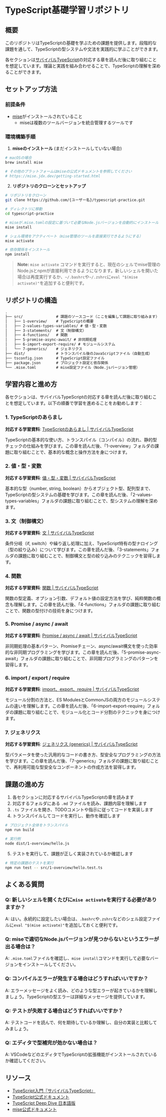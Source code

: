 # TypeScript基礎学習リポジトリ

## 概要

このリポジトリはTypeScriptの基礎を学ぶための課題を提供します。段階的な課題を通して、TypeScriptの型システムや文法を実践的に学ぶことができます。

各セクションは[サバイバルTypeScript](https://typescriptbook.jp/)の対応する章を読んだ後に取り組むことを想定しています。理論と実践を組み合わせることで、TypeScriptの理解を深めることができます。

## セットアップ方法

### 前提条件

- [mise](https://mise.jdx.dev/)がインストールされていること
  - miseは複数のツールバージョンを統合管理するツールです

### 環境構築手順

1. **miseのインストール** (まだインストールしていない場合)

```bash
# macOSの場合
brew install mise

# その他のプラットフォームはmiseの公式ドキュメントを参照してください
# https://mise.jdx.dev/getting-started.html
```

2. **リポジトリのクローンとセットアップ**

```bash
# リポジトリをクローン
git clone https://github.com/{ユーザー名}/typescript-practice.git

# ディレクトリに移動
cd typescript-practice

# miseが.mise.tomlの設定に基づいて必要なNode.jsバージョンを自動的にインストール
mise install

# シェル環境をアクティベート（mise管理のツールを直接実行できるようにする）
mise activate

# 依存関係をインストール
npm install
```

> **Note:** `mise activate` コマンドを実行すると、現在のシェルでmise管理のNode.jsとnpmが直接利用できるようになります。新しいシェルを開いた場合は再度実行するか、`~/.bashrc`や`~/.zshrc`に`eval "$(mise activate)"`を追加すると便利です。

## リポジトリの構造

```txt
.
├── src/               # 課題のソースコード（ここを編集して課題に取り組みます）
│   ├── 1-overview/    # TypeScriptの概要
│   ├── 2-values-types-variables/ # 値・型・変数
│   ├── 3-statements/  # 文（制御構文）
│   ├── 4-functions/   # 関数
│   ├── 5-promise-async-await/ # 非同期処理
│   ├── 6-import-export-require/ # モジュールシステム
│   └── 7-generics/    # ジェネリクス
├── dist/              # トランスパイル後のJavaScriptファイル（自動生成）
├── tsconfig.json      # TypeScript設定ファイル
├── package.json       # プロジェクト設定と依存関係
└── .mise.toml         # mise設定ファイル（Node.jsバージョン管理）
```

## 学習内容と進め方

各セクションは、サバイバルTypeScriptの対応する章を読んだ後に取り組むことを想定しています。以下の順番で学習を進めることをお勧めします：

### 1. TypeScriptのあらまし

**対応する学習資料**: [TypeScriptのあらまし | サバイバルTypeScript](https://typescriptbook.jp/overview)

TypeScriptの基本的な使い方、トランスパイル（コンパイル）の流れ、静的型チェックの仕組みを学びます。この章を読んだ後、「1-overview」フォルダの課題に取り組むことで、基本的な概念と操作方法を身につけます。

### 2. 値・型・変数

**対応する学習資料**: [値・型・変数 | サバイバルTypeScript](https://typescriptbook.jp/reference/values-types-variables)

基本的な型（number, string, boolean）からオブジェクト型、配列型まで、TypeScriptの型システムの基礎を学びます。この章を読んだ後、「2-values-types-variables」フォルダの課題に取り組むことで、型システムの理解を深めます。

### 3. 文（制御構文）

**対応する学習資料**: [文 | サバイバルTypeScript](https://typescriptbook.jp/reference/statements)

条件分岐（if, switch）や繰り返し処理に加え、TypeScript特有の型ナロイング（型の絞り込み）について学びます。この章を読んだ後、「3-statements」フォルダの課題に取り組むことで、制御構文と型の絞り込みのテクニックを習得します。

### 4. 関数

**対応する学習資料**: [関数 | サバイバルTypeScript](https://typescriptbook.jp/reference/functions)

関数の型定義、オプション引数、デフォルト値の設定方法を学び、純粋関数の概念も理解します。この章を読んだ後、「4-functions」フォルダの課題に取り組むことで、関数の型付けの技術を身につけます。

### 5. Promise / async / await

**対応する学習資料**: [Promise / async / await | サバイバルTypeScript](https://typescriptbook.jp/reference/promise-async-await)

非同期処理の基本パターン、Promiseチェーン、async/await構文を使った効率的な非同期プログラミングを学びます。この章を読んだ後、「5-promise-async-await」フォルダの課題に取り組むことで、非同期プログラミングのパターンを習得します。

### 6. import / export / require

**対応する学習資料**: [import、export、require | サバイバルTypeScript](https://typescriptbook.jp/reference/import-export-require)

モジュール分割の方法と、ES ModulesとCommonJSの両方のモジュールシステムの違いを理解します。この章を読んだ後、「6-import-export-require」フォルダの課題に取り組むことで、モジュール化とコード分割のテクニックを身につけます。

### 7. ジェネリクス

**対応する学習資料**: [ジェネリクス (generics) | サバイバルTypeScript](https://typescriptbook.jp/reference/generics)

型パラメータを使った汎用的なコードの書き方、型安全なプログラミングの方法を学びます。この章を読んだ後、「7-generics」フォルダの課題に取り組むことで、再利用可能な型安全なコンポーネントの作成方法を習得します。

## 課題の進め方

1. 各セクションに対応するサバイバルTypeScriptの章を読みます
2. 対応するフォルダにある `.md` ファイルを読み、課題内容を理解します
3. `.ts` ファイルを開き、TODOコメントや指示に従ってコードを実装します
4. トランスパイルしてコードを実行し、動作を確認します

```bash
# プロジェクト全体をトランスパイル
npm run build

# 実行例
node dist/1-overview/hello.js
```

5. テストを実行して、課題が正しく実装されているか確認します

```bash
# 特定の課題のテストを実行
npm run test -- src/1-overview/hello.test.ts
```

## よくある質問

### Q: 新しいシェルを開くたびに`mise activate`を実行する必要がありますか？

A: はい。永続的に設定したい場合は、`.bashrc`や`.zshrc`などのシェル設定ファイルに`eval "$(mise activate)"`を追加しておくと便利です。

### Q: miseで適切なNode.jsバージョンが見つからないというエラーが出る場合は？

A: `.mise.toml`ファイルを確認し、`mise install`コマンドを実行して必要なバージョンをインストールしてください。

### Q: コンパイルエラーが発生する場合はどうすればいいですか？

A: エラーメッセージをよく読み、どのような型エラーが起きているかを理解しましょう。TypeScriptの型エラーは詳細なメッセージを提供しています。

### Q: テストが失敗する場合はどうすればいいですか？

A: テストコードを読んで、何を期待しているか理解し、自分の実装と比較してみましょう。

### Q: エディタで型補完が効かない場合は？

A: VSCodeなどのエディタでTypeScriptの拡張機能がインストールされているか確認してください。

## リソース

- [TypeScript入門『サバイバルTypeScript』](https://typescriptbook.jp/)
- [TypeScript公式ドキュメント](https://www.typescriptlang.org/docs/)
- [TypeScript Deep Dive 日本語版](https://typescript-jp.gitbook.io/deep-dive)
- [mise公式ドキュメント](https://mise.jdx.dev/)
